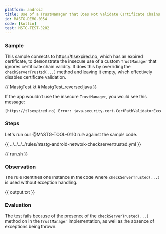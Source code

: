 ```yaml
---
platform: android
title: Use of a TrustManager that Does Not Validate Certificate Chains
id: MASTG-DEMO-0054
code: [kotlin]
test: MSTG-TEST-0282
---
```


### Sample

This sample connects to <https://tlsexpired.no>, which has an expired certificate, to demonstrate the insecure use of a custom `TrustManager` that ignores certificate chain validity. It does this by overriding the `checkServerTrusted(...)` method and leaving it empty, which effectively disables certificate validation.

{{ MastgTest.kt # MastgTest_reversed.java }}

If the app wouldn't use the insecure `TrustManager`, you would see this message:

```txt
[https://tlsexpired.no] Error: java.security.cert.CertPathValidatorException: Trust anchor for certification path not found.
```

### Steps

Let's run our @MASTG-TOOL-0110 rule against the sample code.

{{ ../../../../rules/mastg-android-network-checkservertrusted.yml }}

{{ run.sh }}

### Observation

The rule identified one instance in the code where `checkServerTrusted(...)` is used without exception handling.

{{ output.txt }}

### Evaluation

The test fails because of the presence of the `checkServerTrusted(...)` method on in the `TrustManager` implementation, as well as the absence of exceptions being thrown.
